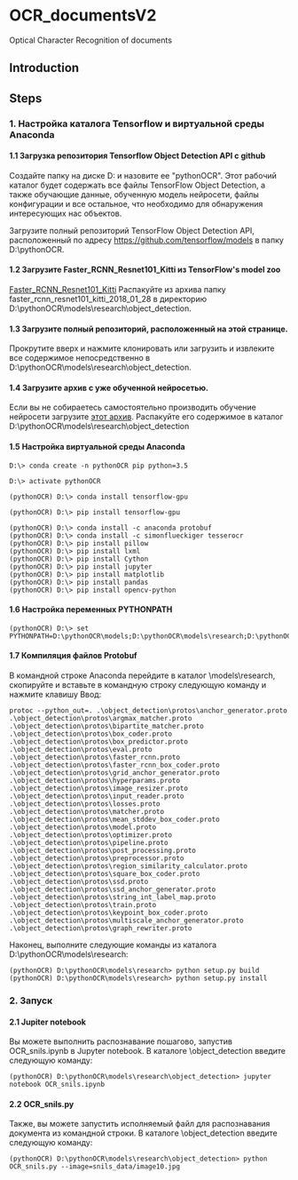 
# OCR_documentsV2
Optical Character Recognition of documents

## Introduction


## Steps
### 1. Настройка каталога Tensorflow и виртуальной среды Anaconda
#### 1.1 Загрузка репозитория Tensorflow Object Detection API с github

   Создайте папку на диске D: и назовите ее "pythonOCR". Этот рабочий каталог будет содержать все файлы TensorFlow Object Detection, а также обучающие данные, обученную модель нейросети, файлы конфигурации и все остальное, что необходимо для обнаружения интересующих нас объектов.

Загрузите полный репозиторий TensorFlow Object Detection API, расположенный по адресу https://github.com/tensorflow/models в папку D:\pythonOCR.

#### 1.2 Загрузите Faster_RCNN_Resnet101_Kitti из TensorFlow's model zoo


[Faster_RCNN_Resnet101_Kitti](http://download.tensorflow.org/models/object_detection/faster_rcnn_resnet101_coco_2018_01_28.tar.gz)
Распакуйте из архива папку faster_rcnn_resnet101_kitti_2018_01_28 в директорию D:\pythonOCR\models\research\object_detection.

#### 1.3 Загрузите полный репозиторий, расположенный на этой странице. 
Прокрутите вверх и нажмите клонировать или загрузить и извлеките все содержимое непосредственно в D:\pythonOCR\models\research\object_detection.

#### 1.4 Загрузите архив с уже обученной нейросетью.
Если вы не собираетесь самостоятельно производить обучение нейросети загрузите [этот архив](https://yadi.sk/d/ZckJHQ43zhOkPw). Распакуйте его содержимое в каталог D:\pythonOCR\models\research\object_detection


#### 1.5 Настройка виртуальной среды Anaconda


```
D:\> conda create -n pythonOCR pip python=3.5
```


```
D:\> activate pythonOCR
```


```
(pythonOCR) D:\> conda install tensorflow-gpu
```


```
(pythonOCR) D:\> pip install tensorflow-gpu
```


```
(pythonOCR) D:\> conda install -c anaconda protobuf
(pythonOCR) D:\> conda install -c simonflueckiger tesserocr
(pythonOCR) D:\> pip install pillow
(pythonOCR) D:\> pip install lxml
(pythonOCR) D:\> pip install Cython
(pythonOCR) D:\> pip install jupyter
(pythonOCR) D:\> pip install matplotlib
(pythonOCR) D:\> pip install pandas
(pythonOCR) D:\> pip install opencv-python
```

#### 1.6 Настройка переменных PYTHONPATH


```
(pythonOCR) D:\> set PYTHONPATH=D:\pythonOCR\models;D:\pythonOCR\models\research;D:\pythonOCR\models\research\slim
```

#### 1.7 Компиляция файлов Protobuf 

В командной строке Anaconda перейдите в каталог \models\research, скопируйте и вставьте в командную строку следующую команду и нажмите клавишу Ввод:


```
protoc --python_out=. .\object_detection\protos\anchor_generator.proto .\object_detection\protos\argmax_matcher.proto .\object_detection\protos\bipartite_matcher.proto .\object_detection\protos\box_coder.proto .\object_detection\protos\box_predictor.proto .\object_detection\protos\eval.proto .\object_detection\protos\faster_rcnn.proto .\object_detection\protos\faster_rcnn_box_coder.proto .\object_detection\protos\grid_anchor_generator.proto .\object_detection\protos\hyperparams.proto .\object_detection\protos\image_resizer.proto .\object_detection\protos\input_reader.proto .\object_detection\protos\losses.proto .\object_detection\protos\matcher.proto .\object_detection\protos\mean_stddev_box_coder.proto .\object_detection\protos\model.proto .\object_detection\protos\optimizer.proto .\object_detection\protos\pipeline.proto .\object_detection\protos\post_processing.proto .\object_detection\protos\preprocessor.proto .\object_detection\protos\region_similarity_calculator.proto .\object_detection\protos\square_box_coder.proto .\object_detection\protos\ssd.proto .\object_detection\protos\ssd_anchor_generator.proto .\object_detection\protos\string_int_label_map.proto .\object_detection\protos\train.proto .\object_detection\protos\keypoint_box_coder.proto .\object_detection\protos\multiscale_anchor_generator.proto .\object_detection\protos\graph_rewriter.proto
```

Наконец, выполните следующие команды из каталога D:\pythonOCR\models\research:


```
(pythonOCR) D:\pythonOCR\models\research> python setup.py build
(pythonOCR) D:\pythonOCR\models\research> python setup.py install
```

### 2. Запуск 

#### 2.1 Jupiter notebook
Вы можете выполнить распознавание пошагово, запустив OCR_snils.ipynb в Jupyter notebook. 
В каталоге \object_detection введите следующую команду:


```
(pythonOCR) D:\pythonOCR\models\research\object_detection> jupyter notebook OCR_snils.ipynb
```

#### 2.2 OCR_snils.py

Также, вы можете запустить исполняемый файл для распознавания документа из командной строки. В каталоге \object_detection введите следующую команду:


```
(pythonOCR) D:\pythonOCR\models\research\object_detection> python OCR_snils.py --image=snils_data/image10.jpg
```
